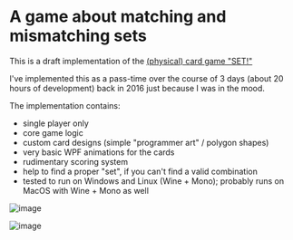 # A game about matching and mismatching sets

This is a draft implementation of the [(physical) card game "SET!"](https://en.wikipedia.org/wiki/Set_(card_game))

I've implemented this as a pass-time over the course of 3 days (about 20 hours of development) back in 2016 just because I was in the mood.

The implementation contains:
- single player only
- core game logic
- custom card designs (simple "programmer art" / polygon shapes)
- very basic WPF animations for the cards
- rudimentary scoring system
- help to find a proper "set", if you can't find a valid combination
- tested to run on Windows and Linux (Wine + Mono); probably runs on MacOS with Wine + Mono as well

![image](https://github.com/user-attachments/assets/581700b5-42b2-411c-9f8b-35667afa8427)

![image](https://github.com/user-attachments/assets/39521c30-8b18-459b-8be1-4c958b27caed)
